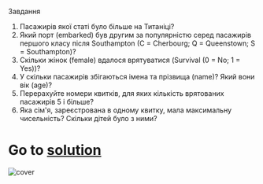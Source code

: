 Завдання
1. Пасажирів якої статі було більше на Титаніці?
2. Який порт (embarked) був другим за популярністю серед пасажирів першого класу після Southampton (C = Cherbourg; Q = Queenstown; S = Southampton)?
3. Скільки жінок (female) вдалося врятуватися (Survival (0 = No; 1 = Yes))?
4. У скільки пасажирів збігаються імена та прізвища (name)? Який вони вік (age)?
5. Перерахуйте номери квитків, для яких кількість врятованих пасажирів 5 і більше?
6. Яка сім'я, зареєстрована в одному квитку, мала максимальну чисельність? Скільки дітей було з ними?
# Go to [solution](https://public.tableau.com/app/profile/.48972542/viz/02Tableau_Marathon_2_0/Dashboard2)
![cover](https://github.com/MartynovychSerhii/Data_Analytics/blob/main/Files/img/Marathon_02.png)
